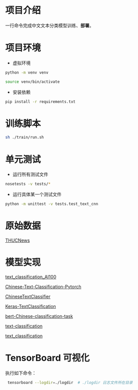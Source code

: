 
# 项目介绍

一行命令完成中文文本分类模型训练、**部署**。

# 项目环境

* 虚拟环境
```bash
python -m venv venv

source venv/bin/activate
```

* 安装依赖
```bash
pip install -r requirements.txt
```


# 训练脚本

```bash
sh ./train/run.sh 
```

# 单元测试

* 运行所有测试文件
```bash
nosetests -v tests/*
```

* 运行具体某一个测试文件
```bash
python -m unittest -v tests.test_text_cnn
```


# 原始数据

[THUCNews](http://thuctc.thunlp.org/)


# 模型实现

[text_classification_AI100](https://github.com/lc222/text_classification_AI100)

[Chinese-Text-Classification-Pytorch](https://github.com/649453932/Chinese-Text-Classification-Pytorch)

[ChineseTextClassifier](https://github.com/ami66/ChineseTextClassifier)

[Keras-TextClassification](https://github.com/yongzhuo/Keras-TextClassification)

[bert-Chinese-classification-task](https://github.com/NLPScott/bert-Chinese-classification-task)

[text-classification](https://github.com/wavewangyue/text-classification)

[text_classification](https://github.com/brightmart/text_classification)


# TensorBoard 可视化

执行如下命令：

```bash
 tensorboard --logdir=./logdir  # ./logdir 日志文件所在目录
 ```

